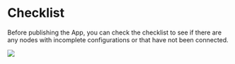 # Checklist

Before publishing the App, you can check the checklist to see if there are any nodes with incomplete configurations or that have not been connected.

![](https://assets-docs.dify.ai/dify-enterprise-mintlify/en/guides/workflow/debug-and-preview/be2b57394186c9b607a94614793dd5ca.png)
